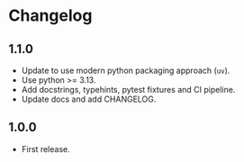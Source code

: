 # Changelog

## 1.1.0

- Update to use modern python packaging approach (`uv`).
- Use python >= 3.13.
- Add docstrings, typehints, pytest fixtures and CI pipeline.
- Update docs and add CHANGELOG.

## 1.0.0

- First release.
